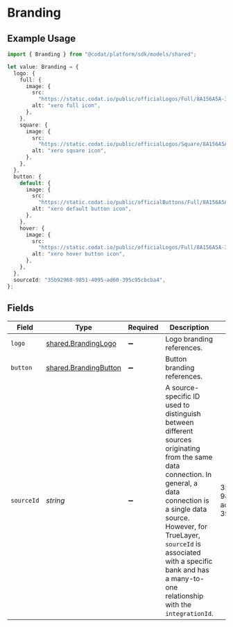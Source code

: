 # Branding

## Example Usage

```typescript
import { Branding } from "@codat/platform/sdk/models/shared";

let value: Branding = {
  logo: {
    full: {
      image: {
        src:
          "https://static.codat.io/public/officialLogos/Full/8A156A5A-39CB-4F9D-856E-76EF9B9A9607.png",
        alt: "xero full icon",
      },
    },
    square: {
      image: {
        src:
          "https://static.codat.io/public/officialLogos/Square/8A156A5A-39CB-4F9D-856E-76EF9B2W3607.png",
        alt: "xero square icon",
      },
    },
  },
  button: {
    default: {
      image: {
        src:
          "https://static.codat.io/public/officialButtons/Full/8A156A5A-39CB-4F9D-856E-76EF9Q7A9607.png",
        alt: "xero default button icon",
      },
    },
    hover: {
      image: {
        src:
          "https://static.codat.io/public/officialLogos/Full/8A156A5A-39CB-4F9D-856E-76EF9B9A9607.png",
        alt: "xero hover button icon",
      },
    },
  },
  sourceId: "35b92968-9851-4095-ad60-395c95cbcba4",
};
```

## Fields

| Field                                                                                                                                                                                                                                                                                                   | Type                                                                                                                                                                                                                                                                                                    | Required                                                                                                                                                                                                                                                                                                | Description                                                                                                                                                                                                                                                                                             | Example                                                                                                                                                                                                                                                                                                 |
| ------------------------------------------------------------------------------------------------------------------------------------------------------------------------------------------------------------------------------------------------------------------------------------------------------- | ------------------------------------------------------------------------------------------------------------------------------------------------------------------------------------------------------------------------------------------------------------------------------------------------------- | ------------------------------------------------------------------------------------------------------------------------------------------------------------------------------------------------------------------------------------------------------------------------------------------------------- | ------------------------------------------------------------------------------------------------------------------------------------------------------------------------------------------------------------------------------------------------------------------------------------------------------- | ------------------------------------------------------------------------------------------------------------------------------------------------------------------------------------------------------------------------------------------------------------------------------------------------------- |
| `logo`                                                                                                                                                                                                                                                                                                  | [shared.BrandingLogo](../../../sdk/models/shared/brandinglogo.md)                                                                                                                                                                                                                                       | :heavy_minus_sign:                                                                                                                                                                                                                                                                                      | Logo branding references.                                                                                                                                                                                                                                                                               |                                                                                                                                                                                                                                                                                                         |
| `button`                                                                                                                                                                                                                                                                                                | [shared.BrandingButton](../../../sdk/models/shared/brandingbutton.md)                                                                                                                                                                                                                                   | :heavy_minus_sign:                                                                                                                                                                                                                                                                                      | Button branding references.                                                                                                                                                                                                                                                                             |                                                                                                                                                                                                                                                                                                         |
| `sourceId`                                                                                                                                                                                                                                                                                              | *string*                                                                                                                                                                                                                                                                                                | :heavy_minus_sign:                                                                                                                                                                                                                                                                                      | A source-specific ID used to distinguish between different sources originating from the same data connection. In general, a data connection is a single data source. However, for TrueLayer, `sourceId` is associated with a specific bank and has a many-to-one relationship with the `integrationId`. | 35b92968-9851-4095-ad60-395c95cbcba4                                                                                                                                                                                                                                                                    |